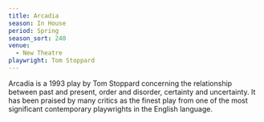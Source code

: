 ```yaml
---
title: Arcadia
season: In House
period: Spring
season_sort: 240
venue:
  - New Theatre
playwright: Tom Stoppard
---
```



Arcadia is a 1993 play by Tom Stoppard concerning the relationship between past and present, order and disorder, certainty and uncertainty. It has been praised by many critics as the finest play from one of the most significant contemporary playwrights in the English language.